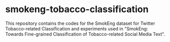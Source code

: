 # smokeng-tobacco-classification
This repository contains the codes for the SmokEng dataset for Twitter Tobacco-related Classification and experiments used in "SmokEng: Towards Fine-grained Classification of Tobacco-related Social Media Text".
